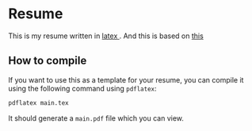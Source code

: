 # Resume
This is my resume written in [ latex ](https://www.latex-project.org/).
And this is based on [this](https://www.overleaf.com/latex/templates/rendercv-engineeringresumes-theme/shwqvsxdgkjy)

## How to compile
If you want to use this as a template for your resume,
you can compile it using the following command using `pdflatex`:
```bash
pdflatex main.tex
```

It should generate a `main.pdf` file which you can view.
